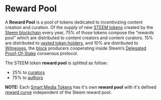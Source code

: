 # Reward Pool

A **Reward Pool** is a pool of tokens dedicated to incentivizing content creation and curation. Of the supply of new [STEEM tokens](/glossary/steem.md) created by the [Steem blockchain](/glossary/steem-blockchain.md) every year, 75% of those tokens compose the “rewards pool” which are distributed to content creators and content curators. 15% are distributed to [vested token holders](/glossary/vests.md), and 10% are distributed to [Witnesses](/glossary/witness.md), the [block](/glossary/block.md) producers cooperating inside Steem’s [Delegated Proof-Of-Stake](/glossary/delegated-proof-of-stake.md) consensus protocol.

The STEEM token **reward pool** is splitted  as follow:

- 25% to [curators](/glossary/curator.md)
- 75% to [authors](/glossary/author.md)

**NOTE:** Each [Smart Media Tokens](/glossary/smart-media-tokens.md) has it's own **reward pool** with it's defined [reward curve](/glossary/reward-curve.md) independent of the Steem reward pool. 



